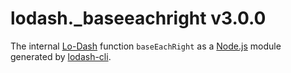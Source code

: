 # lodash._baseeachright v3.0.0

The internal [Lo-Dash](https://lodash.com/) function `baseEachRight` as a [Node.js](http://nodejs.org/) module generated by [lodash-cli](https://www.npmjs.com/package/lodash-cli).
